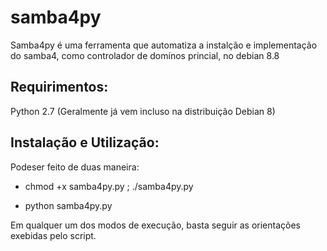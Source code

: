 # samba4py
Samba4py é uma ferramenta que automatiza a instalção e implementação do samba4, como controlador de domínos princial, no debian 8.8

## Requirimentos:
Python 2.7 (Geralmente já vem incluso na distribuição Debian 8)

## Instalação e Utilização:
Podeser feito de duas maneira:
* chmod +x samba4py.py ; ./samba4py.py

* python samba4py.py

Em qualquer um dos modos de execução, basta seguir as orientações exebidas pelo script.
